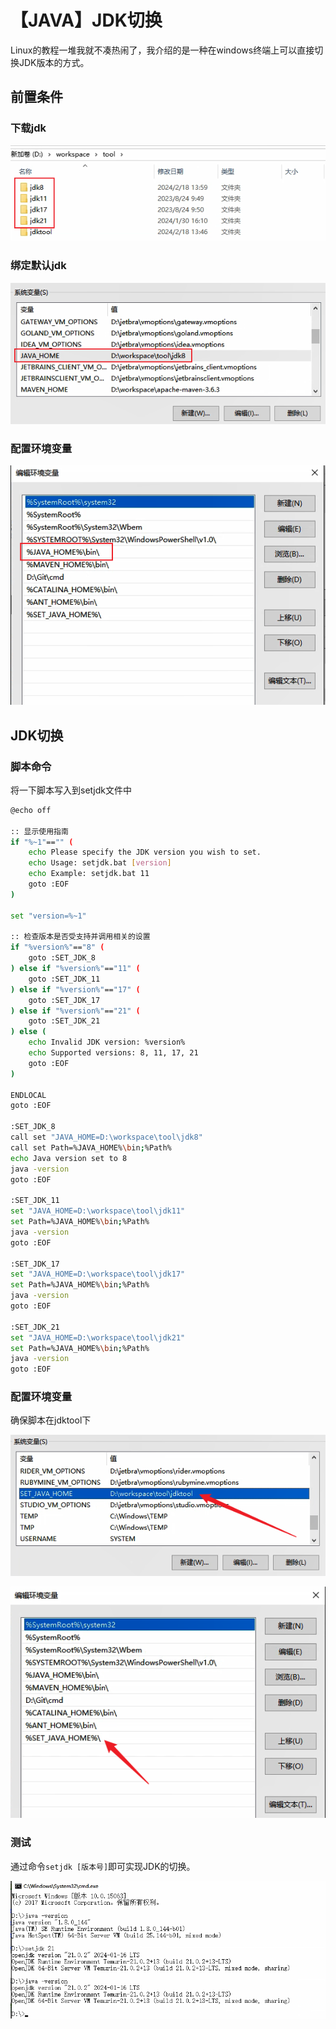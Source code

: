 # 【JAVA】JDK切换

Linux的教程一堆我就不凑热闹了，我介绍的是一种在windows终端上可以直接切换JDK版本的方式。

## 前置条件

### 下载jdk

![image-20240218150309125](./imgs/image-20240218150309125.png)

### 绑定默认jdk

![image-20240218150416704](./imgs/image-20240218150416704.png)

### 配置环境变量

![image-20240218150506003](./imgs/image-20240218150506003.png)

## JDK切换

### 脚本命令

将一下脚本写入到setjdk文件中

```bash
@echo off

:: 显示使用指南
if "%~1"=="" (
    echo Please specify the JDK version you wish to set.
    echo Usage: setjdk.bat [version]
    echo Example: setjdk.bat 11
    goto :EOF
)

set "version=%~1"

:: 检查版本是否受支持并调用相关的设置
if "%version%"=="8" (
    goto :SET_JDK_8
) else if "%version%"=="11" (
    goto :SET_JDK_11
) else if "%version%"=="17" (
    goto :SET_JDK_17
) else if "%version%"=="21" (
    goto :SET_JDK_21
) else (
    echo Invalid JDK version: %version%
    echo Supported versions: 8, 11, 17, 21
    goto :EOF
)

ENDLOCAL
goto :EOF

:SET_JDK_8
call set "JAVA_HOME=D:\workspace\tool\jdk8"
call set Path=%JAVA_HOME%\bin;%Path%
echo Java version set to 8
java -version
goto :EOF

:SET_JDK_11
set "JAVA_HOME=D:\workspace\tool\jdk11"
set Path=%JAVA_HOME%\bin;%Path%
java -version
goto :EOF

:SET_JDK_17
set "JAVA_HOME=D:\workspace\tool\jdk17"
set Path=%JAVA_HOME%\bin;%Path%
java -version
goto :EOF

:SET_JDK_21
set "JAVA_HOME=D:\workspace\tool\jdk21"
set Path=%JAVA_HOME%\bin;%Path%
java -version
goto :EOF
```

### 配置环境变量

确保脚本在jdktool下

![image-20240218150721368](./imgs/image-20240218150721368.png)

![image-20240218150803135](./imgs/image-20240218150803135.png)

### 测试

通过命令`setjdk [版本号]`即可实现JDK的切换。

![image-20240218150944488](./imgs/image-20240218150944488.png)